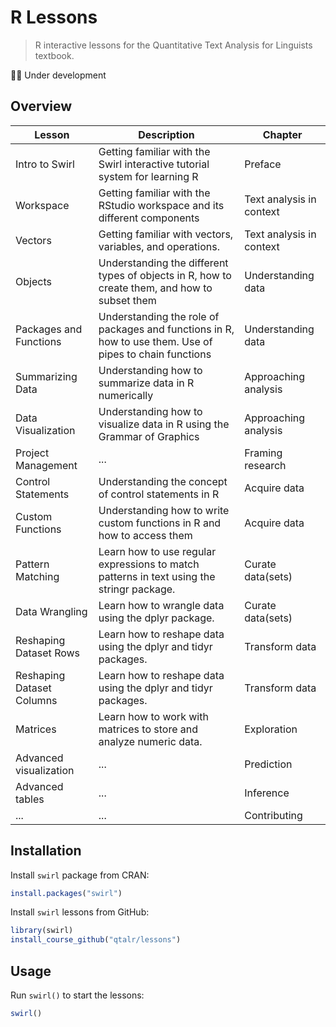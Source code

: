 # R Lessons

> R interactive lessons for the Quantitative Text Analysis for Linguists textbook.

💪🏻 Under development

## Overview

| Lesson                    | Description                                                                                             | Chapter                  |
| ------------------------- | ------------------------------------------------------------------------------------------------------- | ------------------------ |
| Intro to Swirl            | Getting familiar with the Swirl interactive tutorial system for learning R                              | Preface                  |
| Workspace                 | Getting familiar with the RStudio workspace and its different components                                | Text analysis in context |
| Vectors                   | Getting familiar with vectors, variables, and operations.                                               | Text analysis in context |
| Objects                   | Understanding the different types of objects in R, how to create them, and how to subset them           | Understanding data       |
| Packages and Functions    | Understanding the role of packages and functions in R, how to use them. Use of pipes to chain functions | Understanding data       |
| Summarizing Data          | Understanding how to summarize data in R numerically                                                    | Approaching analysis     |
| Data Visualization        | Understanding how to visualize data in R using the Grammar of Graphics                                  | Approaching analysis     |
| Project Management        | ...                                                                                                     | Framing research         |
| Control Statements        | Understanding the concept of control statements in R                                                    | Acquire data             |
| Custom Functions          | Understanding how to write custom functions in R and how to access them                                 | Acquire data             |
| Pattern Matching          | Learn how to use regular expressions to match patterns in text using the stringr package.               | Curate data(sets)        |
| Data Wrangling            | Learn how to wrangle data using the dplyr package.                                                      | Curate data(sets)        |
| Reshaping Dataset Rows    | Learn how to reshape data using the dplyr and tidyr packages.                                           | Transform data           |
| Reshaping Dataset Columns | Learn how to reshape data using the dplyr and tidyr packages.                                           | Transform data           |
| Matrices                  | Learn how to work with matrices to store and analyze numeric data.                                      | Exploration              |
| Advanced visualization    | ...                                                                                                     | Prediction               |
| Advanced tables           | ...                                                                                                     | Inference                |
| ...                       | ...                                                                                                     | Contributing             |

## Installation

Install `swirl` package from CRAN:

```r
install.packages("swirl")
```

Install `swirl` lessons from GitHub:

```r
library(swirl)
install_course_github("qtalr/lessons")
```

## Usage

Run `swirl()` to start the lessons:

```r
swirl()
```